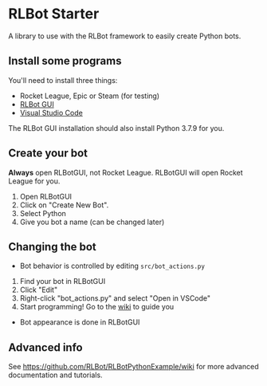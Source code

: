 # RLBot Starter
A library to use with the RLBot framework to easily create Python bots.

## Install some programs
You'll need to install three things:
- Rocket League, Epic or Steam (for testing)
- [RLBot GUI](https://github.com/RLBot/RLBotGUI/releases/download/v1.0/RLBotGUI.msi)
- [Visual Studio Code](https://code.visualstudio.com/)

The RLBot GUI installation should also install Python 3.7.9 for you.

## Create your bot
**Always** open RLBotGUI, not Rocket League. RLBotGUI will open Rocket League for you.
1. Open RLBotGUI
2. Click on "Create New Bot".
3. Select Python
4. Give you bot a name (can be changed later)


## Changing the bot
- Bot behavior is controlled by editing `src/bot_actions.py`
1. Find your bot in RLBotGUI
2. Click "Edit"
3. Right-click "bot_actions.py" and select "Open in VSCode"
4. Start programming! Go to the [wiki]() to guide you

- Bot appearance is done in RLBotGUI

## Advanced info
See https://github.com/RLBot/RLBotPythonExample/wiki for more advanced documentation and tutorials.
